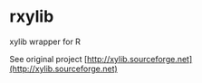 # rxylib
xylib wrapper for R

See original project [http://xylib.sourceforge.net](http://xylib.sourceforge.net)
